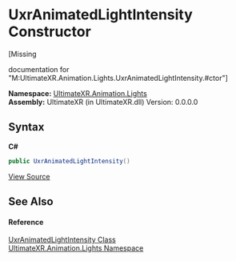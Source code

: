 # UxrAnimatedLightIntensity Constructor 
 

\[Missing <summary> documentation for "M:UltimateXR.Animation.Lights.UxrAnimatedLightIntensity.#ctor"\]

**Namespace:**&nbsp;<a href="N_UltimateXR_Animation_Lights">UltimateXR.Animation.Lights</a><br />**Assembly:**&nbsp;UltimateXR (in UltimateXR.dll) Version: 0.0.0.0

## Syntax

**C#**<br />
``` C#
public UxrAnimatedLightIntensity()
```

<a href="UltimateXR/Scripts/Animation/Lights/UxrAnimatedLightIntensity.cs" rel="noopener noreferrer" title="View the source code">View Source</a><br />

## See Also


#### Reference
<a href="T_UltimateXR_Animation_Lights_UxrAnimatedLightIntensity">UxrAnimatedLightIntensity Class</a><br /><a href="N_UltimateXR_Animation_Lights">UltimateXR.Animation.Lights Namespace</a><br />